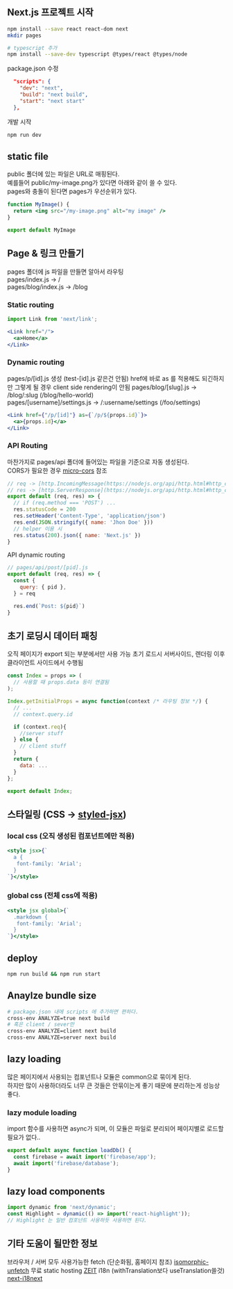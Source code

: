 ## Next.js 프로젝트 시작  
```bash
npm install --save react react-dom next
mkdir pages

# typescript 추가
npm install --save-dev typescript @types/react @types/node
```

package.json 수정
```json 
  "scripts": {
    "dev": "next",
    "build": "next build",
    "start": "next start"
  },
```

개발 시작
```bash
npm run dev
```
## static file
public 폴더에 있는 파일은 URL로 매핑된다.  
예를들어 public/my-image.png가 있다면 아래와 같이 쓸 수 있다.  
pages와 충돌이 된다면 pages가 우선순위가 있다.
```jsx harmony
function MyImage() {
  return <img src="/my-image.png" alt="my image" />
}

export default MyImage
```

## Page & 링크 만들기
pages 폴더에 js 파일을 만들면 알아서 라우팅  
pages/index.js → /  
pages/blog/index.js → /blog  

### Static routing
```jsx harmony
import Link from 'next/link';

<Link href="/">
  <a>Home</a>
</Link>
```

### Dynamic routing
pages/p/[id].js 생성 (test-[id].js 같은건 안됨)
href에 바로 as 를 적용해도 되긴하지만 그렇게 될 경우 client side rendering이 안됨
pages/blog/[slug].js → /blog/:slug (/blog/hello-world)  
pages/[username]/settings.js → /:username/settings (/foo/settings)  
```jsx harmony
<Link href={"/p/[id]"} as={`/p/${props.id}`}>
  <a>{props.id}</a>
</Link>
```

### API Routing
마찬가지로 pages/api 폴더에 들어있는 파일을 기준으로 자동 생성된다.  
CORS가 필요한 경우 [micro-cors](https://nextjs.org/docs/api-routes/api-middlewares#micro-support) 참조
```javascript
// req -> [http.IncomingMessage(https://nodejs.org/api/http.html#http_class_http_incomingmessage) + [middlewares](https://nextjs.org/docs/api-routes/api-middlewares)
// res -> [http.ServerResponse](https://nodejs.org/api/http.html#http_class_http_serverresponse) + [helper](https://nextjs.org/docs/api-routes/response-helpers)
export default (req, res) => {
  // if (req.method === 'POST') ...
  res.statusCode = 200
  res.setHeader('Content-Type', 'application/json')
  res.end(JSON.stringify({ name: 'Jhon Doe' }))
  // helper 이용 시 
  res.status(200).json({ name: 'Next.js' })
}
```
API dynamic routing

```javascript
// pages/api/post/[pid].js
export default (req, res) => {
  const {
    query: { pid },
  } = req

  res.end(`Post: ${pid}`)
}
```

## 초기 로딩시 데이터 패칭
오직 페이지가 export 되는 부분에서만 사용 가능
초기 로드시 서버사이드, 렌더링 이후 클라이언트 사이드에서 수행됨
```jsx harmony
const Index = props => (
  // 사용할 때 props.data 등이 연결됨
);

Index.getInitialProps = async function(context /* 라우팅 정보 */) {
  // ...
  // context.query.id

  if (context.req){
    //server stuff
  } else {
    // client stuff
  }
  return {
    data: ...
  }
};

export default Index;
```

## 스타일링 (CSS -> [styled-jsx](https://github.com/zeit/styled-jsx))

### local css (오직 생성된 컴포넌트에만 적용)
```jsx harmony
<style jsx>{`
  a {
   font-family: 'Arial';
  }
`}</style>
```

### global css (전체 css에 적용)
```jsx harmony
<style jsx global>{`
  .markdown {
   font-family: 'Arial';
  }
`}</style>
```


## deploy
```bash
npm run build && npm run start
```


## Anaylze bundle size
```bash
# package.json 내에 scripts 에 추가하면 편하다.
cross-env ANALYZE=true next build  
# 혹은 client / sever만
cross-env ANALYZE=client next build  
cross-env ANALYZE=server next build  
```

## lazy loading
많은 페이지에서 사용되는 컴포넌트나 모듈은 common으로 묶이게 된다.  
하지만 많이 사용하더라도 너무 큰 것들은 안묶이는게 좋기 때문에 분리하는게 성능상 좋다.  

### lazy module loading
import 함수를 사용하면 async가 되며, 이 모듈은 파일로 분리되어 페이지별로 로드할 필요가 없다..
```jsx harmony
export default async function loadDb() {
  const firebase = await import('firebase/app');
  await import('firebase/database');
}
```

## lazy load components
```jsx harmony
import dynamic from 'next/dynamic';
const Highlight = dynamic(() => import('react-highlight'));
// Highlight 는 일반 컴포넌트 사용하듯 사용하면 된다.
```

## 기타 도움이 될만한 정보
브라우저 / 서버 모두 사용가능한 fetch (단순화됨, 홈페이지 참조) [isomorphic-unfetch](https://www.npmjs.com/package/isomorphic-unfetch)
무료 static hosting [ZEIT](https://zeit.co/)
i18n (withTranslation보다 useTranslation쓸것) [next-i18next](https://github.com/isaachinman/next-i18next)